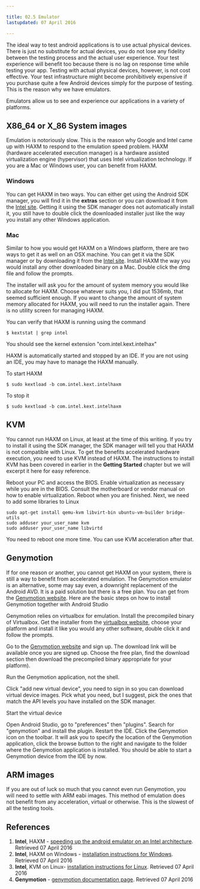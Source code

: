```yaml
---

title: 02.5 Emulator
lastupdated: 07 April 2016

---
```



The ideal way to test android applications is to use actual physical devices. There is just no substitute for actual devices, you do not lose any fidelity between the testing process and the actual user experience. Your test experience will benefit too because there is no lag on response time while testing your app. Testing with actual physical devices, however, is not cost effective. Your test infrastructure might become prohibitively expensive if you purchase quite a few Android devices simply for the purpose of testing. This is the reason why we have emulators. 

Emulators allow us to see and experience our applications in a variety of platforms. 


## X86_64 or X_86 System images

Emulation is notoriously slow. This is the reason why Google and Intel came up with HAXM to respond to the emulation speed problem. HAXM (hardware accelerated execution manager) is a hardware assisted virtualization engine (hypervisor) that uses Intel virtualization technology.  If you are a Mac or Windows user, you can benefit from HAXM.   

### Windows

You can get HAXM in two ways. You can either get using the Android SDK manager, you will find it in the **extras** section or you can download it from the [Intel site](https://software.intel.com/en-us/android/articles/intel-hardware-accelerated-execution-manager). Getting it using the SDK manager does not automatically install it, you still have to double click the downloaded installer just like the way you install any other Windows application.  

### Mac 

Similar to how you would get HAXM on a Windows platform, there are two ways to get it as well on an OSX machine. You can get it via the SDK manager or by downloading it from the [Intel site](https://software.intel.com/en-us/android/articles/intel-hardware-accelerated-execution-manager).  Install HAXM the way you would install any other downloaded binary on a Mac. Double click the dmg file and follow the prompts. 

The installer will ask you for the amount of system memory you would like to allocate for HAXM. Choose whatever suits you, I did put 1536mb, that seemed sufficient enough. If you want to change the amount of system memory allocated for HAXM, you will need to run the installer again. There is no utility screen for managing HAXM.

You can verify that HAXM  is running using the command

~~~~
$ kextstat | grep intel
~~~~

You should see the kernel extension "com.intel.kext.intelhax" 

HAXM is automatically started and stopped by an IDE. If you are not using an IDE, you may have to manage the HAXM manually. 

To start HAXM

~~~~
$ sudo kextload -b com.intel.kext.intelhaxm
~~~~

To stop it

~~~~
$ sudo kextload -b com.intel.kext.intelhaxm
~~~~

## KVM

You cannot run HAXM on Linux, at least at the time of this writing. If you try to install it using the SDK manager, the SDK manager will tell you that HAXM is not compatible with Linux. To get the benefits accelerated hardware execution, you need to use KVM instead of HAXM.  The instructions  to install KVM  has been covered in earlier in the **Getting Started** chapter but we will excerpt it here for easy reference.

Reboot your PC and access the BIOS. Enable virtualization as necessary while you  are in the BIOS. Consult the motherboard or vendor manual on how to enable virtualization. Reboot when you are finished.  Next, we need to add some libraries to Linux

~~~~
sudo apt-get install qemu-kvm libvirt-bin ubuntu-vm-builder bridge-utils
sudo adduser your_user_name kvm
sudo adduser your_user_name libvirtd
~~~~

You need to reboot one more time. You can use KVM acceleration after that.

## Genymotion 

If for one reason or another, you cannot get HAXM on your system, there is still a way to benefit from accelerated emulation. The Genymotion emulator is an alternative, some may say even, a downright replacement of the Android AVD. It is a paid solution but there is a free plan. You can get from the [Genymotion website](https://www.genymotion.com/). Here are the basic steps on how to install Genymotion together with Android Studio

Genymotion relies on virtualbox for emulation. Install the precompiled binary of Virtualbox. Get the installer from the [virtualbox website](https://www.virtualbox.org/), choose your platform and install it like you would any other software, double click it and follow the prompts.  

Go to the [Genymotion website](https://www.genymotion.com) and sign up. The download link will be available once you are signed up. Choose the free plan, find the download section then download the precompiled binary appropriate for your platform). 

Run the Genymotion application, not the shell.

Click "add new virtual device", you need to sign in so you can download virtual device images. Pick what you need, but I suggest, pick the ones that match the API levels you have installed on the SDK manager.

Start the virtual device

Open Android Studio, go to "preferences" then "plugins". Search for "genymotion" and install the plugin. Restart the IDE. Click the Genymotion icon on the toolbar. It will ask you to specify the location of the Genymotion application, click the browse button to the right and navigate to the folder where the Genymotion application is installed. You should be able to start a Genymotion device from the IDE by now.


## ARM images

If you are out of luck so much that you cannot even run Genymotion, you will need to settle with ARM eabi images. This method of emulation does not benefit from any acceleration, virtual or otherwise.  This is the slowest of all the testing tools.

## References

1. **Intel**, HAXM - [speeding up the android emulator on an Intel architecture](https://software.intel.com/en-us/android/articles/speeding-up-the-android-emulator-on-intel-architecture#_Toc358213273). Retrieved 07 April 2016
2. **Intel**, HAXM on Windows - [installation instructions for Windows](https://software.intel.com/en-us/android/articles/installation-instructions-for-intel-hardware-accelerated-execution-manager-windows). Retrieved 07 April 2016
3. **Intel**, KVM on Linux- [installation instructions for Linux](https://software.intel.com/en-us/blogs/2012/03/12/how-to-start-intel-hardware-assisted-virtualization-hypervisor-on-linux-to-speed-up-intel-android-x86-emulator). Retrieved 07 April 2016
4. **Genymotion** - [genymotion documentation page](https://docs.genymotion.com/Content/Home.htm). Retrieved 07 April 2016



